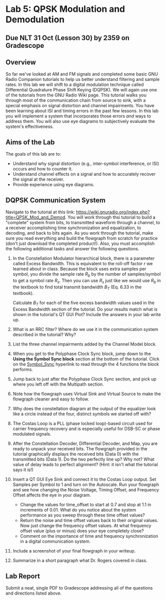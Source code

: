 # Lab 5: QPSK Modulation and Demodulation

## Due NLT 31 Oct (Lesson 30) by 2359 on Gradescope

## Overview

So far we've looked at AM and FM signals and completed some basic GNU Radio Companion tutorials to help us better understand filtering and sample rates. In this lab we will shift to a digital modulation technique called Differential Quadrature Phase Shift Keying (DQPSK). We will again use one of the tutorials from the GNU Radio Wiki page. This tutorial walks you through most of the communication chain from source to sink, with a special emphasis on signal distortion and channel impairments. You have been learning about ISI and timing errors in the past few lessons. In this lab you will implement a system that incorporates those errors _and_ ways to address them. You will also use eye diagrams to subjectively evaluate the system's effectiveness.

## Aims of the Lab

The goals of this lab are to:
    
- Understand why signal distortion (e.g., inter-symbol interference, or ISI) occurs and how to counter it.
- Understand channel effects on a signal and how to accurately recover the signal at the receiver.
- Provide experience using eye diagrams.

## DQPSK Communication System

Navigate to the tutorial at this link: https://wiki.gnuradio.org/index.php?title=QPSK_Mod_and_Demod. You will work through thsi tutorial to build a "complete" system from bits, to transmitted waveform through a channel, to a receiver accomplishing time synchronization and equalization, to decoding, and back to bits again. As you work through the tutorial, make sure you read everything and build the flowgraph from scratch for practice (don't just download the completed product!). Also, you must accomplish the following additional tasks and answer the following questions.

1. In the Constellation Modulator hierarchical block, there is a parameter called Excess Bandwidth. This is equivalent to the roll-off factor $r$ we learned about in class. Because the block uses extra samples per symbol, you divide the sample rate $R_b$ by the number of samples/symbol to get a symbol rate $R_s$. Then you can use $R_s$ just like we would use $R_b$ in the textbook to find total transmit bandwidth $B_T$ (Eq. 6.33 in the textbook). 

    Calculate $B_T$ for each of the five excess bandwidth values used in the Excess Bandwidth section of the tutorial. Do your results match what is shown in the tutorial's QT GUI Plot? Include the answers in your lab write up.

2. What is an RRC filter? Where do we use it in the communication system described in the tutorial? Why?

3. List the three channel impairments added by the Channel Model block.

4. When you get to the Polyphase Clock Sync block, jump down to the **Using the Symbol Sync block** section at the bottom of the tutorial. Click on the [Symbol_Sync](https://wiki.gnuradio.org/index.php?title=Symbol_Sync) hyperlink to read through the 4 functions the block performs.

5. Jump back to just after the Polyphase Clock Sync section, and pick up where you left off with the Multipath section.

6. Note how the flowgraph uses Virtual Sink and Virtual Source to make the flowgraph cleaner and easy to follow. 

7. Why does the constellation diagram at the output of the equalizer look like a circle instead of the four, distinct symbols we started off with?

8. The Costas Loop is a PLL (phase locked loop)-based circuit used for carrier frequency recovery and is especially useful for DSB-SC or phase modulated signals.

9. After the Constellation Decoder, Differential Decoder, and Map, you are ready to unpack your received bits. The flowgraph provided in the tutorial graphically displays the received bits (Data 0) with the transmitted bits (Data 1). Do the two perfectly line up? Why not? What value of delay leads to perfect alignment? (Hint: it isn't what the tutorial says it is!)

10. Insert a QT GUI Eye Sink and connect it to the Costas Loop output. Set Samples per Symbol to 1 and turn on the Autoscale. Run your flowgraph and see how changing the Noise Voltage, Timing Offset, and Frequency Offset affects the eye in your diagram. 

    - Change the values for time_offset to start at 0.7 and stop at 1.1 in increments of 0.01. What do you notice about the system performance as you sweep through these time offset values? 
    - Return the noise and time offset values back to their original values. Now just change the frequency offset values. At what frequency offset value (plus or minus) does your eye completely close?
    - Comment on the importance of time and frequency synchronization in a digital communication system.

11. Include a screenshot of your final flowgraph in your writeup.

12. Summarize in a short paragraph what Dr. Rogers covered in class.

## Lab Report

Submit a neat, single PDF to Gradescope addressing all of the questions and directions listed above.


